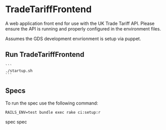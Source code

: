 # TradeTariffFrontend

A web application front end for use with the UK Trade Tariff API.
Please ensure the API is running and properly configured in the 
environment files.

Assumes the GDS development envrionment is setup via puppet.

## Run TradeTariffFrontend

    ```
    ./startup.sh
    ```

## Specs

To run the spec use the following command: 

    RAILS_ENV=test bundle exec rake ci:setup:r
spec spec
